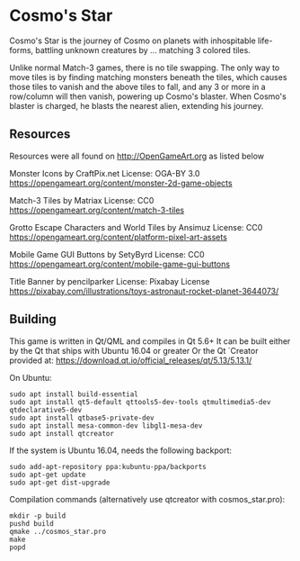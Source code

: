 # Cosmo's Star
Cosmo's Star is the journey of Cosmo on planets with inhospitable life-forms, battling unknown creatures by ... matching 3 colored tiles.  

Unlike normal Match-3 games, there is no tile swapping.  The only way to move tiles is by finding matching monsters beneath the tiles, which causes those tiles to vanish and the above tiles to fall, and any 3 or more in a row/column will then vanish, powering up Cosmo's blaster.  When Cosmo's blaster is charged, he blasts the nearest alien, extending his journey.

## Resources
Resources were all found on http://OpenGameArt.org as listed below

Monster Icons by CraftPix.net
License: OGA-BY 3.0
https://opengameart.org/content/monster-2d-game-objects

Match-3 Tiles by Matriax
License: CC0
https://opengameart.org/content/match-3-tiles

Grotto Escape Characters and World Tiles by Ansimuz
License: CC0
https://opengameart.org/content/platform-pixel-art-assets

Mobile Game GUI Buttons by SetyByrd
License: CC0
https://opengameart.org/content/mobile-game-gui-buttons

Title Banner by pencilparker
License: Pixabay License
https://pixabay.com/illustrations/toys-astronaut-rocket-planet-3644073/

## Building
This game is written in Qt/QML and compiles in Qt 5.6+
It can be built either by the Qt that ships with Ubuntu 16.04 or greater 
Or the Qt `Creator provided at: https://download.qt.io/official_releases/qt/5.13/5.13.1/

On Ubuntu:
```
sudo apt install build-essential
sudo apt install qt5-default qttools5-dev-tools qtmultimedia5-dev qtdeclarative5-dev 
sudo apt install qtbase5-private-dev
sudo apt install mesa-common-dev libgl1-mesa-dev
sudo apt install qtcreator

```
If the system is Ubuntu 16.04, needs the following backport:
```
sudo add-apt-repository ppa:kubuntu-ppa/backports 
sudo apt-get update
sudo apt-get dist-upgrade
```
Compilation commands (alternatively use qtcreator with cosmos_star.pro):
```
mkdir -p build
pushd build
qmake ../cosmos_star.pro
make
popd
```

